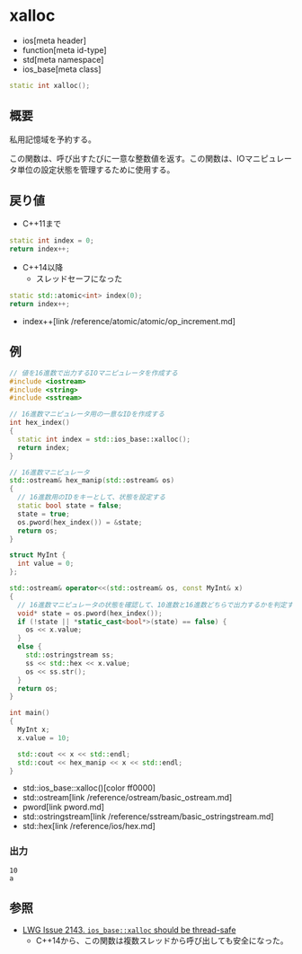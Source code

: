 # xalloc
* ios[meta header]
* function[meta id-type]
* std[meta namespace]
* ios_base[meta class]

```cpp
static int xalloc();
```

## 概要
私用記憶域を予約する。

この関数は、呼び出すたびに一意な整数値を返す。この関数は、IOマニピュレータ単位の設定状態を管理するために使用する。


## 戻り値
- C++11まで

```cpp
static int index = 0;
return index++;
```

- C++14以降
    - スレッドセーフになった

```cpp
static std::atomic<int> index(0);
return index++;
```
* index++[link /reference/atomic/atomic/op_increment.md]


## 例
```cpp example
// 値を16進数で出力するIOマニピュレータを作成する
#include <iostream>
#include <string>
#include <sstream>

// 16進数マニピュレータ用の一意なIDを作成する
int hex_index()
{
  static int index = std::ios_base::xalloc();
  return index;
}

// 16進数マニピュレータ
std::ostream& hex_manip(std::ostream& os)
{
  // 16進数用のIDをキーとして、状態を設定する
  static bool state = false;
  state = true;
  os.pword(hex_index()) = &state;
  return os;
}

struct MyInt {
  int value = 0;
};

std::ostream& operator<<(std::ostream& os, const MyInt& x)
{
  // 16進数マニピュレータの状態を確認して、10進数と16進数どちらで出力するかを判定する
  void* state = os.pword(hex_index());
  if (!state || *static_cast<bool*>(state) == false) {
    os << x.value;
  }
  else {
    std::ostringstream ss;
    ss << std::hex << x.value;
    os << ss.str();
  }
  return os;
}

int main()
{
  MyInt x;
  x.value = 10;

  std::cout << x << std::endl;
  std::cout << hex_manip << x << std::endl;
}
```
* std::ios_base::xalloc()[color ff0000]
* std::ostream[link /reference/ostream/basic_ostream.md]
* pword[link pword.md]
* std::ostringstream[link /reference/sstream/basic_ostringstream.md]
* std::hex[link /reference/ios/hex.md]

### 出力
```
10
a
```


## 参照
- [LWG Issue 2143. `ios_base::xalloc` should be thread-safe](http://www.open-std.org/jtc1/sc22/wg21/docs/lwg-defects.html#2143)
    - C++14から、この関数は複数スレッドから呼び出しても安全になった。

